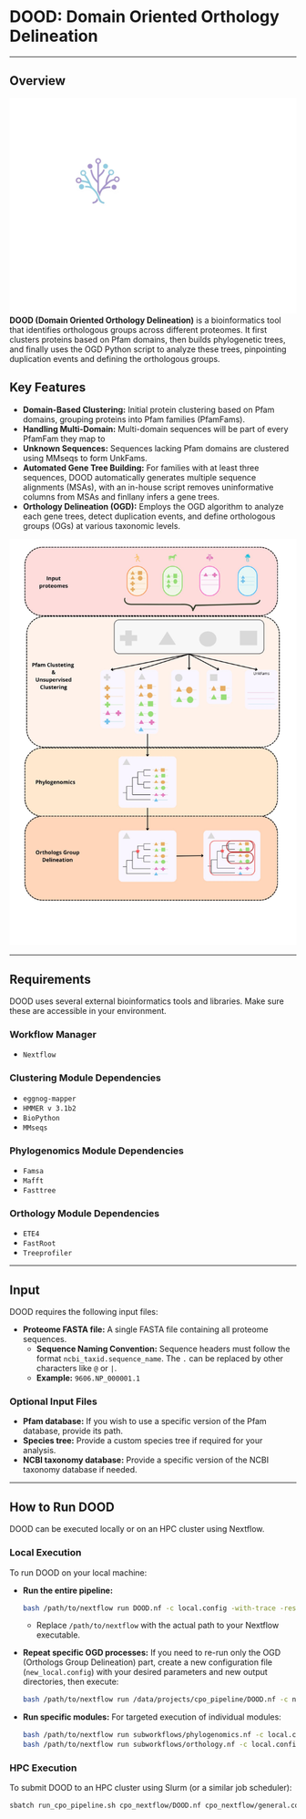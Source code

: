 
# DOOD: Domain Oriented Orthology Delineation

---

## Overview

![Alt text for the image](images/_logo.png "logo") **DOOD (Domain Oriented Orthology Delineation)** is a bioinformatics tool that identifies orthologous groups across different proteomes. It first clusters proteins based on Pfam domains, then builds phylogenetic trees, and finally uses the OGD Python script to analyze these trees, pinpointing duplication events and defining the orthologous groups.
## Key Features

* **Domain-Based Clustering:** Initial protein clustering based on Pfam domains, grouping proteins into Pfam families (PfamFams).
* **Handling Multi-Domain:** Multi-domain sequences will be part of every PfamFam they map to
* **Unknown Sequences:** Sequences lacking Pfam domains are clustered using MMseqs to form UnkFams.
* **Automated Gene Tree Building:** For families with at least three sequences, DOOD automatically generates multiple sequence alignments (MSAs), with an in-house script removes uninformative columns from MSAs and finllany infers a gene trees.
* **Orthology Delineation (OGD):** Employs the OGD algorithm to analyze each gene trees, detect duplication events, and define orthologous groups (OGs) at various taxonomic levels.



![Alt text for the image](images/graphical_summary.jpg "Summary")

---

## Requirements

DOOD uses several external bioinformatics tools and libraries. Make sure these are accessible in your environment.

### Workflow Manager

* `Nextflow`

### Clustering Module Dependencies

* `eggnog-mapper`
* `HMMER v 3.1b2`
* `BioPython`
* `MMseqs`

### Phylogenomics Module Dependencies

* `Famsa`
* `Mafft`
* `Fasttree`

### Orthology Module Dependencies

* `ETE4`
* `FastRoot` 
* `Treeprofiler`

---

## Input

DOOD requires the following input files:

* **Proteome FASTA file:** A single FASTA file containing all proteome sequences.
    * **Sequence Naming Convention:** Sequence headers must follow the format `ncbi_taxid.sequence_name`. The `.` can be replaced by other characters like `@` or `|`.
    * **Example:** `9606.NP_000001.1`

### Optional Input Files

* **Pfam database:** If you wish to use a specific version of the Pfam database, provide its path.
* **Species tree:** Provide a custom species tree if required for your analysis.
* **NCBI taxonomy database:** Provide a specific version of the NCBI taxonomy database if needed.

---

## How to Run DOOD

DOOD can be executed locally or on an HPC cluster using Nextflow.

### Local Execution

To run DOOD on your local machine:

* **Run the entire pipeline:**
    ```bash
    bash /path/to/nextflow run DOOD.nf -c local.config -with-trace -resume
    ```
    * Replace `/path/to/nextflow` with the actual path to your Nextflow executable.

* **Repeat specific OGD processes:**
    If you need to re-run only the OGD (Orthologs Group Delineation) part, create a new configuration file (`new_local.config`) with your desired parameters and new output directories, then execute:
    ```bash
    bash /path/to/nextflow run /data/projects/cpo_pipeline/DOOD.nf -c new_local.config -with-trace -resume until ogd_pfam,ogd_mmseqs
    ```

* **Run specific modules:**
    For targeted execution of individual modules:
    ```bash
    bash /path/to/nextflow run subworkflows/phylogenomics.nf -c local.config -resume -entry MODULE_PHYLOGENOMICS
    bash /path/to/nextflow run subworkflows/orthology.nf -c local.config -resume -entry MODULE_ORTHOLOGY
    ```

### HPC Execution

To submit DOOD to an HPC cluster using Slurm (or a similar job scheduler):

```bash
sbatch run_cpo_pipeline.sh cpo_nextflow/DOOD.nf cpo_nextflow/general.config